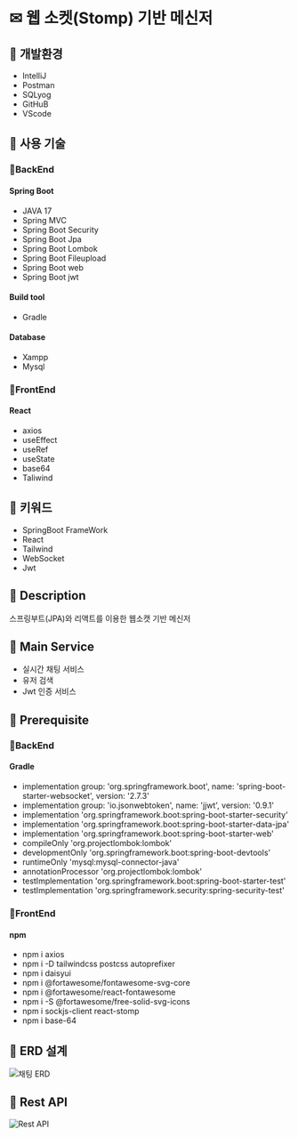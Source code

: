 # ✉ 웹 소켓(Stomp) 기반 메신저
## 📝 개발환경
* IntelliJ
* Postman
* SQLyog
* GitHuB
* VScode
## 📝 사용 기술
### 📌BackEnd
#### Spring Boot
* JAVA 17
* Spring MVC
* Spring Boot Security
* Spring Boot Jpa
* Spring Boot Lombok
* Spring Boot Fileupload
* Spring Boot web
* Spring Boot jwt

#### Build tool
* Gradle

#### Database
* Xampp
* Mysql

### 📌FrontEnd
#### React
* axios
* useEffect
* useRef
* useState
* base64
* Taliwind

## 📝 키워드 
* SpringBoot FrameWork
* React
* Tailwind
* WebSocket
* Jwt

## 📝 Description
스프링부트(JPA)와 리액트를 이용한 웹소캣 기반 메신저

## 📝 Main Service
* 실시간 채팅 서비스
* 유저 검색
* Jwt 인증 서비스

## 📝 Prerequisite
### 📌BackEnd
#### Gradle
* implementation group: 'org.springframework.boot', name: 'spring-boot-starter-websocket', version: '2.7.3'
*	implementation group: 'io.jsonwebtoken', name: 'jjwt', version: '0.9.1'
*	implementation 'org.springframework.boot:spring-boot-starter-security'
*	implementation 'org.springframework.boot:spring-boot-starter-data-jpa'
*	implementation 'org.springframework.boot:spring-boot-starter-web'
*	compileOnly 'org.projectlombok:lombok'
*	developmentOnly 'org.springframework.boot:spring-boot-devtools'
*	runtimeOnly 'mysql:mysql-connector-java'
*	annotationProcessor 'org.projectlombok:lombok'
*	testImplementation 'org.springframework.boot:spring-boot-starter-test'
*	testImplementation 'org.springframework.security:spring-security-test'

### 📌FrontEnd
#### npm
* npm i axios
* npm i -D tailwindcss postcss autoprefixer
* npm i daisyui
* npm i @fortawesome/fontawesome-svg-core
* npm i @fortawesome/react-fontawesome
* npm i -S @fortawesome/free-solid-svg-icons
* npm i sockjs-client react-stomp
* npm i base-64

## 📝 ERD 설계
![채팅 ERD](https://user-images.githubusercontent.com/105466435/193568662-0e8c3e3c-10e1-410e-8bbe-05e2f6c10b3c.png)

## 📝 Rest API
![Rest API](https://user-images.githubusercontent.com/105466435/193568348-4c090311-b60b-49b6-b659-2abaf5f6b066.png)



